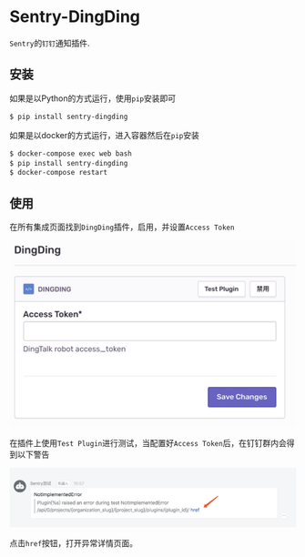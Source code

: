 # Sentry-DingDing

`Sentry`的`钉钉`通知插件.

## 安装

如果是以Python的方式运行，使用`pip`安装即可

```bash
$ pip install sentry-dingding
```

如果是以docker的方式运行，进入容器然后在`pip`安装

```bash
$ docker-compose exec web bash
$ pip install sentry-dingding
$ docker-compose restart
```

## 使用

在所有集成页面找到`DingDing`插件，启用，并设置`Access Token`

![plugin](./docs/images/options.png)

在插件上使用`Test Plugin`进行测试，当配置好`Access Token`后，在钉钉群内会得到以下警告


![plugin](./docs/images/dingding.png)

点击`href`按钮，打开异常详情页面。
